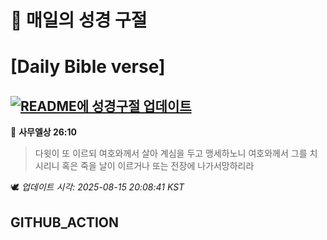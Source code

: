 # 🙏 매일의 성경 구절
# [Daily Bible verse]
## [![README에 성경구절 업데이트](https://github.com/DONGSUKA/first_test/actions/workflows/update-readme-bible.yml/badge.svg)](https://github.com/DONGSUKA/first_test/actions/workflows/update-readme-bible.yml)
<!-- START_BIBLE_VERSE -->
📖 **사무엘상 26:10**
> 다윗이 또 이르되 여호와께서 살아 계심을 두고 맹세하노니 여호와께서 그를 치시리니 혹은 죽을 날이 이르거나 또는 전장에 나가서망하리라

🕊️ _업데이트 시각: 2025-08-15 20:08:41 KST_
  <!-- END_BIBLE_VERSE -->
## GITHUB_ACTION

